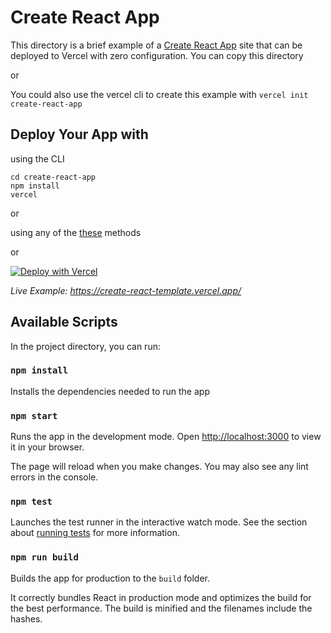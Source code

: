 # Create React App

This directory is a brief example of a [Create React App](https://github.com/facebook/create-react-app) site that can be deployed to Vercel with zero configuration. You can copy this directory 

or

You could also use the vercel cli to create this example with `vercel init create-react-app`

## Deploy Your App with 

using the CLI

```
cd create-react-app
npm install
vercel
``` 

or 

using any of the [these](https://vercel.com/docs/concepts/deployments/overview) methods 

or


[![Deploy with Vercel](https://vercel.com/button)](https://vercel.com/new/clone?repository-url=https://github.com/vercel/vercel/tree/main/examples/create-react-app&template=create-react-app)

_Live Example: https://create-react-template.vercel.app/_

## Available Scripts

In the project directory, you can run:

### `npm install`

Installs the dependencies needed to run the app

### `npm start`

Runs the app in the development mode. Open [http://localhost:3000](http://localhost:3000) to view it in your browser.

The page will reload when you make changes. You may also see any lint errors in the console.

### `npm test`

Launches the test runner in the interactive watch mode. See the section about [running tests](https://facebook.github.io/create-react-app/docs/running-tests) for more information.

### `npm run build`

Builds the app for production to the `build` folder.

It correctly bundles React in production mode and optimizes the build for the best performance. The build is minified and the filenames include the hashes.